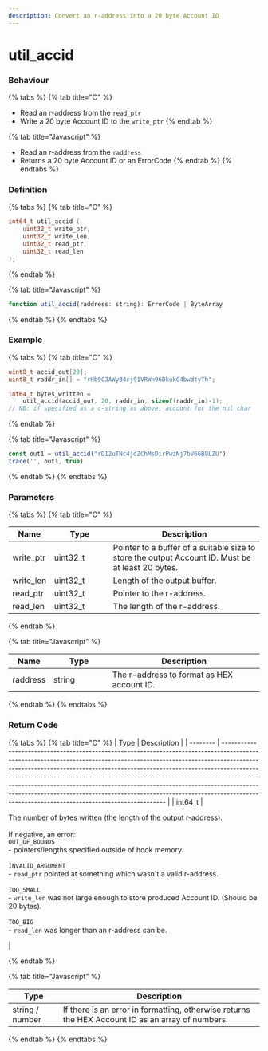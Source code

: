 ```yaml
---
description: Convert an r-address into a 20 byte Account ID
---
```


# util\_accid

### Behaviour

{% tabs %}
{% tab title="C" %}
* Read an r-address from the `read_ptr`
* Write a 20 byte Account ID to the `write_ptr`
{% endtab %}

{% tab title="Javascript" %}


* Read an r-address from the `raddress`
* Returns a 20 byte Account ID or an ErrorCode
{% endtab %}
{% endtabs %}



### Definition

{% tabs %}
{% tab title="C" %}
```c
int64_t util_accid (
    uint32_t write_ptr,
    uint32_t write_len,
    uint32_t read_ptr,
    uint32_t read_len
);
```
{% endtab %}

{% tab title="Javascript" %}
```javascript
function util_accid(raddress: string): ErrorCode | ByteArray
```
{% endtab %}
{% endtabs %}



### Example

{% tabs %}
{% tab title="C" %}
```c
uint8_t accid_out[20];
uint8_t raddr_in[] = "rHb9CJAWyB4rj91VRWn96DkukG4bwdtyTh";

int64_t bytes_written = 
    util_accid(accid_out, 20, raddr_in, sizeof(raddr_in)-1);
// NB: if specified as a c-string as above, account for the nul char
```


{% endtab %}

{% tab title="Javascript" %}
```javascript
const out1 = util_accid("rD12uTNc4jdZChMsDirPwzNj7bV6GB9LZU")
trace('', out1, true)
```


{% endtab %}
{% endtabs %}



### Parameters

{% tabs %}
{% tab title="C" %}
<table><thead><tr><th>Name</th><th width="102">Type</th><th>Description</th></tr></thead><tbody><tr><td>write_ptr</td><td>uint32_t</td><td>Pointer to a buffer of a suitable size to store the output Account ID. Must be at least 20 bytes.</td></tr><tr><td>write_len</td><td>uint32_t</td><td>Length of the output buffer.</td></tr><tr><td>read_ptr</td><td>uint32_t</td><td>Pointer to the r-address.</td></tr><tr><td>read_len</td><td>uint32_t</td><td>The length of the r-address.</td></tr></tbody></table>


{% endtab %}

{% tab title="Javascript" %}
<table><thead><tr><th>Name</th><th width="102">Type</th><th>Description</th></tr></thead><tbody><tr><td>raddress</td><td>string</td><td>The r-address to format as HEX account ID.</td></tr></tbody></table>
{% endtab %}
{% endtabs %}



### Return Code

{% tabs %}
{% tab title="C" %}
| Type     | Description                                                                                                                                                                                                                                                                                                                                                                                                                                                                                                                                      |
| -------- | ------------------------------------------------------------------------------------------------------------------------------------------------------------------------------------------------------------------------------------------------------------------------------------------------------------------------------------------------------------------------------------------------------------------------------------------------------------------------------------------------------------------------------------------------ |
| int64\_t | <p>The number of bytes written (the length of the output r-address).<br><br>If negative, an error:<br><code>OUT_OF_BOUNDS</code><br>- pointers/lengths specified outside of hook memory.<br><br><code>INVALID_ARGUMENT</code><br>- <code>read_ptr</code> pointed at something which wasn't a valid r-address.<br><br><code>TOO_SMALL</code><br>- <code>write_len</code> was not large enough to store produced Account ID. (Should be 20 bytes).<br><br><code>TOO_BIG</code><br>- <code>read_len</code> was longer than an r-address can be.</p> |


{% endtab %}

{% tab title="Javascript" %}


| Type            | Description                                                                                      |
| --------------- | ------------------------------------------------------------------------------------------------ |
| string / number | If there is an error in formatting, otherwise returns the HEX Account ID as an array of numbers. |
{% endtab %}
{% endtabs %}

